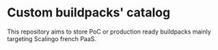 # Custom buildpacks' catalog

This repository aims to store PoC or production ready buildpacks mainly targeting Scalingo french PaaS.
